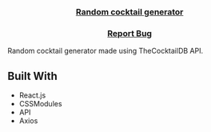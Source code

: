 <h3 align="center">
    <a href="https://unisltu.github.io/cocktails/">Random cocktail generator</a> &nbsp; &nbsp;
</h3>

<h3 align="center">
    <a href="https://github.com/UnisLTU/cocktails/issues">Report Bug</a> &nbsp; &nbsp;
</h3>

Random cocktail generator made using TheCocktailDB API.<br/>

## Built With

-   React.js
-   CSSModules
-   API
-   Axios
